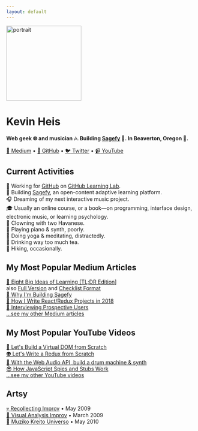 ```yaml
---
layout: default
---
```


<style>ul{list-style:none;padding-left:0}</style>

<img src="https://avatars3.githubusercontent.com/u/1221423?s=400&v=4" alt="portrait" width="200" />

Kevin Heis
==========

**Web geek :globe_with_meridians: and musician :notes:. Building [Sagefy][sagefy] :telescope:. In Beaverton, Oregon :evergreen_tree:.**

[:scroll: Medium][medium] • [:octopus: GitHub][github] • [:bird: Twitter][twitter] • [:video_camera: YouTube][youtube]

Current Activities
------------------

- :octopus: Working for [GitHub](https://www.github.com) on [GitHub Learning Lab](https://lab.github.com/).
- :telescope: Building [Sagefy](https://sagefy.org/), an open-content adaptive learning platform.
- :headphones: Dreaming of my next interactive music project.
- :mortar_board: Usually an online course, or a book—on programming, interface design, electronic music, or learning psychology.
- :dog: Clowning with two Havanese.
- :musical_keyboard: Playing piano & synth, poorly.
- :sunrise: Doing yoga & meditating, distractedly.
- :tea: Drinking way too much tea.
- :evergreen_tree: Hiking, occasionally.

My Most Popular Medium Articles
----------------------------

- [:school_satchel: Eight Big Ideas of Learning [TL;DR Edition]](https://sgef.cc/tldrideas)
  - also [Full Version](https://sgef.cc/ideas) and [Checklist Format](https://sgef.cc/checklist)
- [:telescope: Why I'm Building Sagefy](https://sgef.cc/story)
- [:city_sunset: How I Write React/Redux Projects in 2018](https://medium.com/@heiskr/eadb6a2c9ecb)
- [:speech_balloon: Interviewing Prospective Users](https://medium.com/@heiskr/20845150dd9f)
- [...see my other Medium articles][medium]

My Most Popular YouTube Videos
---------------------------

- [:arrows_counterclockwise: Let's Build a Virtual DOM from Scratch](https://youtu.be/l2Tu0NqH0qU)
- [:alien: Let's Write a Redux from Scratch](https://youtu.be/j9Z86CLg9YY)
- [:musical_score: With the Web Audio API, build a drum machine & synth](https://youtu.be/NcU8OkhXbz4)
- [:sunglasses: How JavaScript Spies and Stubs Work](https://youtu.be/wUxmVL998FU)
- [...see my other YouTube videos][youtube]

Artsy
-----

- [:skull: Recollecting Improv](https://vimeo.com/6540364) • May 2009
- [:nail_care: Visual Analysis Improv](https://vimeo.com/6651766) • March 2009
- [:space_invader: Muziko Kreito Universo](https://vimeo.com/11514953) • May 2010

[sagefy]: https://sagefy.org
[medium]: https://medium.com/@heiskr
[github]: https://github.com/heiskr
[twitter]: https://twitter.com/heiskr
[youtube]: https://www.youtube.com/channel/UCyJoOeTGjdzPKfHX177JkBQ
